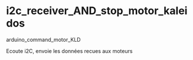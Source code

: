 # i2c_receiver_AND_stop_motor_kaleidos
 arduino_command_motor_KLD

Ecoute i2C, envoie les données recues aux moteurs
